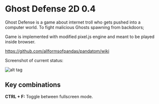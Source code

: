 # Ghost Defense 2D 0.4
Ghost Defense is a game about internet troll who gets pushed into a computer world. To
fight malicious Ghosts spawning from backdoors;

Game is implemented with modified pixel.js engine and meant to be played inside browser.

https://github.com/allformsofpandas/pandatom/wiki

Screenshot of current status:

![alt tag](https://github.com/PHILPANDA/pandatom/blob/master/ghost-defense/screenshots/current.png?raw=true)

## Key combinations
**CTRL + F:** Toggle between fullscreen mode.